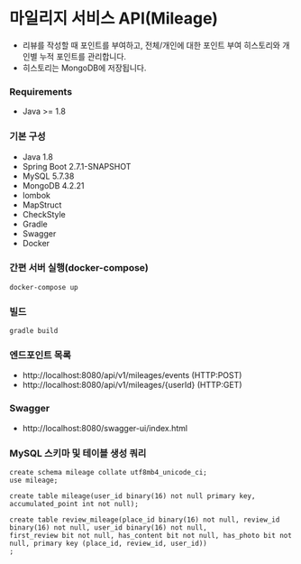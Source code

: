 # 마일리지 서비스 API(Mileage)

- 리뷰를 작성할 때 포인트를 부여하고, 전체/개인에 대한 포인트 부여 히스토리와 개인별 누적 포인트를 관리합니다.
- 히스토리는 MongoDB에 저장됩니다.

### Requirements

- Java >= 1.8

### 기본 구성

- Java 1.8
- Spring Boot 2.7.1-SNAPSHOT
- MySQL 5.7.38
- MongoDB 4.2.21
- lombok
- MapStruct
- CheckStyle
- Gradle
- Swagger
- Docker

### 간편 서버 실행(docker-compose)

```
docker-compose up
```

### 빌드

```
gradle build
```

### 엔드포인트 목록

- http://localhost:8080/api/v1/mileages/events (HTTP:POST)
- http://localhost:8080/api/v1/mileages/{userId} (HTTP:GET)

### Swagger

- http://localhost:8080/swagger-ui/index.html

### MySQL 스키마 및 테이블 생성 쿼리

```
create schema mileage collate utf8mb4_unicode_ci;
use mileage;

create table mileage(user_id binary(16) not null primary key, accumulated_point int not null);

create table review_mileage(place_id binary(16) not null, review_id binary(16) not null, user_id binary(16) not null,
first_review bit not null, has_content bit not null, has_photo bit not null, primary key (place_id, review_id, user_id))
;
```
